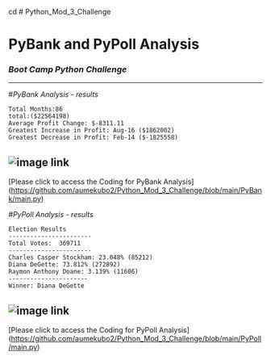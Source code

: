cd # Python_Mod_3_Challenge

 # **PyBank and PyPoll Analysis**
### _Boot Camp Python Challenge_


-----

#*PyBank Analysis - results*

```PyBank Analysis - results
Total Months:86
total:($22564198)
Average Profit Change: $-8311.11
Greatest Increase in Profit: Aug-16 ($1862002)
Greatest Decrease in Profit: Feb-14 ($-1825558)
````
![image link](https://github.com/aumekubo2/Python_Mod_3_Challenge/blob/main/revenue-per-lead.png)
-----
[Please click to access the Coding for PyBank Analysis] (https://github.com/aumekubo2/Python_Mod_3_Challenge/blob/main/PyBank/main.py)

#*PyPoll Analysis - results*

```PyPool Analysis - results
Election Results
-----------------------
Total Votes:  369711
-----------------------
Charles Casper Stockham: 23.048% (85212)
Diana DeGette: 73.812% (272892)
Raymon Anthony Doane: 3.139% (11606)
----------------------
Winner: Diana DeGette
````
![image link](https://github.com/aumekubo2/Python_Mod_3_Challenge/blob/main/Vote_counting.png)
-----
[Please click to access the Coding for PyPoll Analysis] (https://github.com/aumekubo2/Python_Mod_3_Challenge/blob/main/PyPoll/main.py)